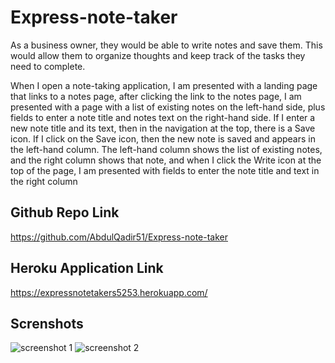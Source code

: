 # Express-note-taker

As a business owner, they would be able to write notes and save them. This would allow them to organize thoughts and keep track of the tasks they need to complete.

When I open a note-taking application, I am presented with a landing page that links to a notes page, after clicking the link to the notes page, I am presented with a page with a list of existing notes on the left-hand side, plus fields to enter a note title and notes text on the right-hand side. If I enter a new note title and its text, then in the navigation at the top, there is a Save icon. If I click on the Save icon, then the new note is saved and appears in the left-hand column. The left-hand column shows the list of existing notes, and the right column shows that note, and when I click the Write icon at the top of the page, I am presented with fields to enter the note title and text in the right column


## Github Repo Link
https://github.com/AbdulQadir51/Express-note-taker

## Heroku Application Link
https://expressnotetakers5253.herokuapp.com/
    
## Screnshots
![screenshot 1](https://abdulqadir51.github.io/Express-note-taker/screenshots/screenshot1.png) 
![screenshot 2](https://abdulqadir51.github.io/Express-note-taker/screenshots/screenshot2.png) 